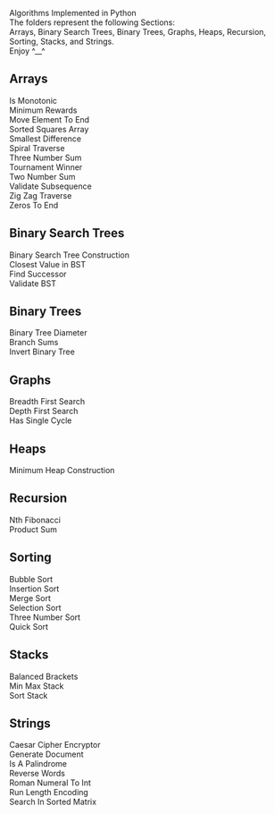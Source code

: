 Algorithms Implemented in Python  
The folders represent the following Sections:  
Arrays, Binary Search Trees, Binary Trees, Graphs, Heaps, Recursion, Sorting, Stacks, and Strings.  
Enjoy ^__^  

## Arrays  
Is Monotonic  
Minimum Rewards  
Move Element To End  
Sorted Squares Array  
Smallest Difference  
Spiral Traverse  
Three Number Sum  
Tournament Winner  
Two Number Sum  
Validate Subsequence  
Zig Zag Traverse    
Zeros To End  

## Binary Search Trees  
Binary Search Tree Construction  
Closest Value in BST   
Find Successor  
Validate BST  

## Binary Trees  
Binary Tree Diameter  
Branch Sums  
Invert Binary Tree  

## Graphs  
Breadth First Search  
Depth First Search  
Has Single Cycle  

## Heaps  
Minimum Heap Construction  

## Recursion  
Nth Fibonacci  
Product Sum  

## Sorting  
Bubble Sort  
Insertion Sort  
Merge Sort   
Selection Sort  
Three Number Sort  
Quick Sort  

## Stacks  
Balanced Brackets  
Min Max Stack  
Sort Stack  

## Strings  
Caesar Cipher Encryptor  
Generate Document  
Is A Palindrome  
Reverse Words  
Roman Numeral To Int  
Run Length Encoding  
Search In Sorted Matrix  


